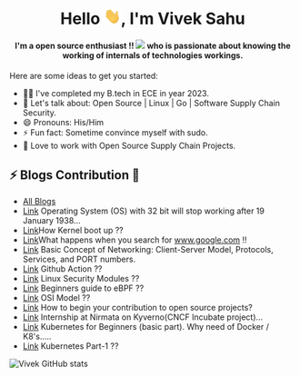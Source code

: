 <h1 align="center">Hello <img src="https://github.com/viveksahu26/viveksahu26/blob/main/assets/Hi.gif" width="30">, I'm Vivek Sahu</h1>
<h4 align="center">I'm a open source enthusiast !! <img src="https://github.com/viveksahu26/viveksahu26/blob/master/assets/Developer.gif" width="35">‍ who is passionate about knowing the working of internals of technologies workings.</h4>

Here are some ideas to get you started:

- 👨‍💻 I've completed my B.tech in ECE in year 2023.
- 💬 Let's talk about: Open Source | Linux | Go | Software Supply Chain Security.
- 😄 Pronouns: His/Him
- ⚡ Fun fact: Sometime convince myself with sudo.
- 🔭 Love to work with Open Source Supply Chain Projects.

## ⚡ Blogs Contribution 📝
- [All Blogs](https://viveksahu26.substack.com/)
- [Link](https://dev.to/viveksahu26/operating-system-os-with-32-bit-will-stop-working-after-19-january-1938-3g14) Operating System (OS) with 32 bit will stop working after 19 January 1938... 
- [Link](https://dev.to/viveksahu26/how-kernel-boot-up--bje)How Kernel boot up ??
- [Link](https://www.linkedin.com/pulse/what-happens-when-you-search-wwwgooglecom-vivek-kumar-sahu/)What happens when you search for www.google.com !!
- [Link](https://www.linkedin.com/pulse/basic-concept-networking-client-server-model-protocols-sahu/) Basic Concept of Networking: Client-Server Model, Protocols, Services, and PORT numbers.
- [Link](https://dev.to/viveksahu26/github-action-d03) Github Action ??
- [Link](https://dev.to/viveksahu26/linux-security-modules-4e3a) Linux Security Modules ??
- [Link](https://dev.to/viveksahu26/beginners-guide-to-ebpf-4en3) Beginners guide to eBPF ??
- [Link](https://dev.to/viveksahu26/osi-model-420f) OSI Model ??
- [Link](https://dev.to/viveksahu26/how-to-begin-your-contribution-to-open-source-projects-kg0) How to begin your contribution to open source projects?
- [Link](https://dev.to/viveksahu26/internship-at-nirmata-on-kyvernocncf-sanboxed-project-4b2c) Internship at Nirmata on Kyverno(CNCF Incubate project)...
- [Link](https://dev.to/viveksahu26/kubernetes-for-beginners-basic-part-why-need-of-docker-k8-s-2bgf) Kubernetes for Beginners (basic part). Why need of Docker / K8's.....
- [Link](https://dev.to/viveksahu26/kubernetes-part-1-1pja) Kubernetes Part-1 ??


![Vivek GitHub stats](https://github-readme-stats.vercel.app/api?username=viveksahu26&show_icons=true&theme=tokyonight)

